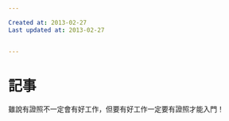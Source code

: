 ```yaml
---

Created at: 2013-02-27
Last updated at: 2013-02-27


---
```


# 記事


雖說有證照不一定會有好工作，但要有好工作一定要有證照才能入門！

